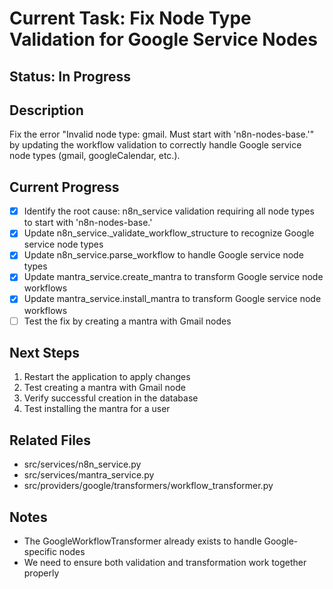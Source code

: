 # Current Task: Fix Node Type Validation for Google Service Nodes

## Status: In Progress

## Description
Fix the error "Invalid node type: gmail. Must start with 'n8n-nodes-base.'" by updating the workflow validation to correctly handle Google service node types (gmail, googleCalendar, etc.).

## Current Progress
- [x] Identify the root cause: n8n_service validation requiring all node types to start with 'n8n-nodes-base.'
- [x] Update n8n_service._validate_workflow_structure to recognize Google service node types
- [x] Update n8n_service.parse_workflow to handle Google service node types
- [x] Update mantra_service.create_mantra to transform Google service node workflows
- [x] Update mantra_service.install_mantra to transform Google service node workflows
- [ ] Test the fix by creating a mantra with Gmail nodes

## Next Steps
1. Restart the application to apply changes
2. Test creating a mantra with Gmail node
3. Verify successful creation in the database
4. Test installing the mantra for a user

## Related Files
- src/services/n8n_service.py
- src/services/mantra_service.py
- src/providers/google/transformers/workflow_transformer.py

## Notes
- The GoogleWorkflowTransformer already exists to handle Google-specific nodes
- We need to ensure both validation and transformation work together properly
